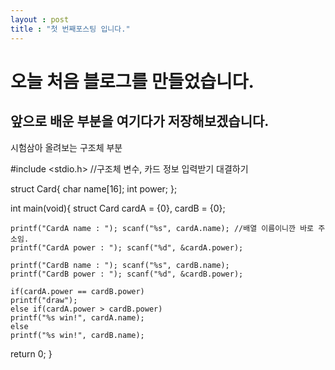 ```yaml
---
layout : post
title : "첫 번째포스팅 입니다."
---
```


# 오늘 처음 블로그를 만들었습니다.
## 앞으로 배운 부분을 여기다가 저장해보겠습니다.

시험삼아 올려보는 구조체 부분


#include <stdio.h> 
//구조체 변수, 카드 정보 입력받기 대결하기 

struct Card{
	char name[16];
	int power; 
};

int main(void){
	struct Card cardA = {0}, cardB = {0};
	
	printf("CardA name : "); scanf("%s", cardA.name); //배열 이름이니깐 바로 주소임. 
	printf("CardA power : "); scanf("%d", &cardA.power);
	
	printf("CardB name : "); scanf("%s", cardB.name);
	printf("CardB power : "); scanf("%d", &cardB.power);
	
	if(cardA.power == cardB.power)
	printf("draw");
	else if(cardA.power > cardB.power)
	printf("%s win!", cardA.name);
	else
	printf("%s win!", cardB.name);
	
	
return 0;
}



